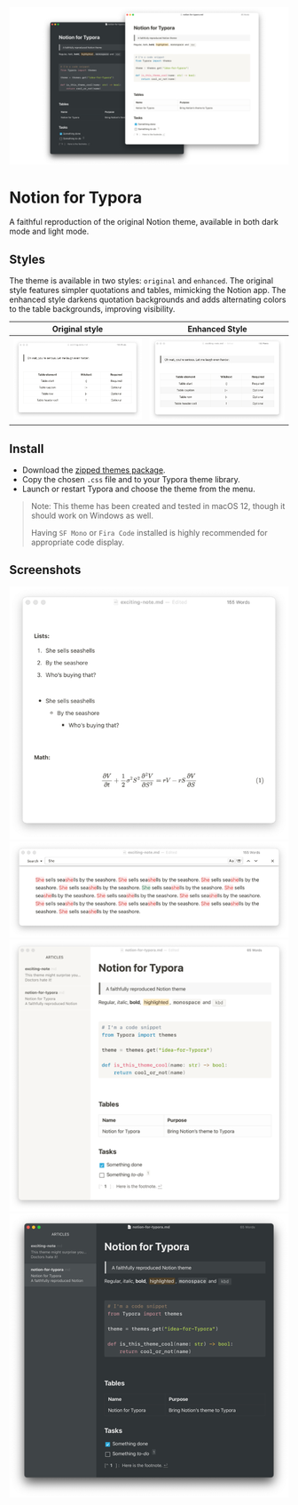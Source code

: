 ![header](assets/images/readme-header.jpg)

# Notion for Typora
A faithful reproduction of the original Notion theme, available in both dark mode and light mode.

## Styles

The theme is available in two styles: `original` and `enhanced`. The original style features simpler quotations and tables, mimicking the Notion app. The enhanced style darkens quotation backgrounds and adds alternating colors to the table backgrounds, improving visibility.


Original style             |  Enhanced Style
:-------------------------:|:-------------------------:
![](assets/images/original-showcase.png)  |  ![](assets/images/enhanced-showcase.png)

## Install

- Download the [zipped themes package](https://github.com/adrian-fuertes/typora-notion-theme/zipball/master/themes).
- Copy the chosen `.css` file and to your Typora theme library.
- Launch or restart Typora and choose the theme from the menu.

> Note: This theme has been created and tested in macOS 12, though it should work on Windows as well.
>
> Having `SF Mono` or `Fira Code` installed is highly recommended for appropriate code display.

## Screenshots

![others-view](assets/images/others-view.png)
![search-view](assets/images/search-view.png)
![light-view](assets/images/sidebar-light.png)
![dark-view](assets/images/sidebar-dark.png)